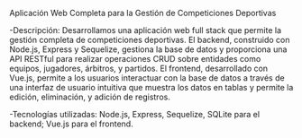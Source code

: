 Aplicación Web Completa para la Gestión de Competiciones Deportivas

-Descripción: Desarrollamos una aplicación web full stack que permite la gestión completa de competiciones deportivas. El backend, construido con Node.js, Express y Sequelize, gestiona la base de datos y proporciona una API RESTful para realizar operaciones CRUD sobre entidades como equipos, jugadores, árbitros, y partidos. El frontend, desarrollado con Vue.js, permite a los usuarios interactuar con la base de datos a través de una interfaz de usuario intuitiva que muestra los datos en tablas y permite la edición, eliminación, y adición de registros.

-Tecnologías utilizadas: Node.js, Express, Sequelize, SQLite para el backend; Vue.js para el frontend.
